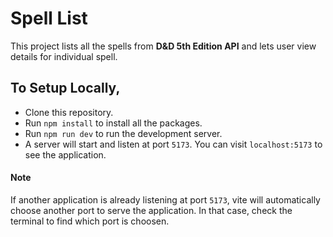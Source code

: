 # Spell List

This project lists all the spells from **D&D 5th Edition API** and lets user view details for individual spell.

## To Setup Locally,

- Clone this repository.
- Run `npm install` to install all the packages.
- Run `npm run dev` to run the development server.
- A server will start and listen at port `5173`. You can visit `localhost:5173` to see the application.

#### Note

If another application is already listening at port `5173`, vite will automatically choose another port to serve the application. In that case, check the terminal to find which port is choosen.
